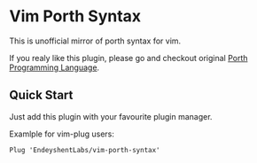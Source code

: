 # Vim Porth Syntax
This is unofficial mirror of porth syntax for vim.

If you realy like this plugin,
please go and checkout original [Porth Programming Language](https://gitlab.com/tsoding/porth/).

## Quick Start

Just add this plugin with your favourite plugin manager.

Examlple for vim-plug users:

```vim
Plug 'EndeyshentLabs/vim-porth-syntax'
```
